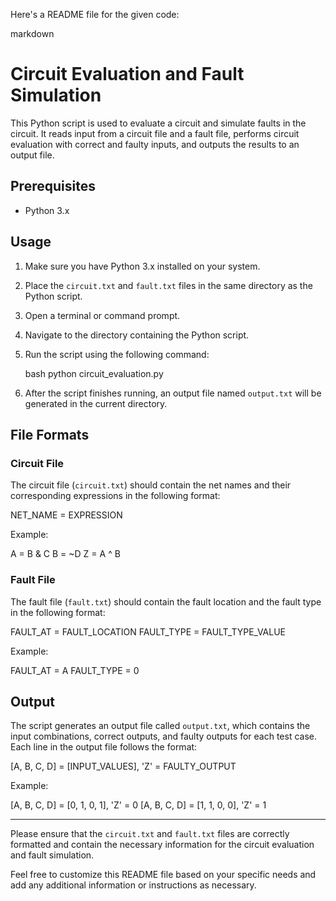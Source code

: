  Here's a README file for the given code:

markdown
# Circuit Evaluation and Fault Simulation

This Python script is used to evaluate a circuit and simulate faults in the circuit. It reads input from a circuit file and a fault file, performs circuit evaluation with correct and faulty inputs, and outputs the results to an output file.

## Prerequisites

- Python 3.x

## Usage

1. Make sure you have Python 3.x installed on your system.
2. Place the `circuit.txt` and `fault.txt` files in the same directory as the Python script.
3. Open a terminal or command prompt.
4. Navigate to the directory containing the Python script.
5. Run the script using the following command:

   bash
   python circuit_evaluation.py
   

6. After the script finishes running, an output file named `output.txt` will be generated in the current directory.

## File Formats

### Circuit File

The circuit file (`circuit.txt`) should contain the net names and their corresponding expressions in the following format:


NET_NAME = EXPRESSION


Example:


A = B & C
B = ~D
Z = A ^ B


### Fault File

The fault file (`fault.txt`) should contain the fault location and the fault type in the following format:


FAULT_AT = FAULT_LOCATION
FAULT_TYPE = FAULT_TYPE_VALUE


Example:


FAULT_AT = A
FAULT_TYPE = 0


## Output

The script generates an output file called `output.txt`, which contains the input combinations, correct outputs, and faulty outputs for each test case. Each line in the output file follows the format:


[A, B, C, D] = [INPUT_VALUES], 'Z' = FAULTY_OUTPUT


Example:


[A, B, C, D] = [0, 1, 0, 1], 'Z' = 0
[A, B, C, D] = [1, 1, 0, 0], 'Z' = 1


---

Please ensure that the `circuit.txt` and `fault.txt` files are correctly formatted and contain the necessary information for the circuit evaluation and fault simulation.

Feel free to customize this README file based on your specific needs and add any additional information or instructions as necessary.
